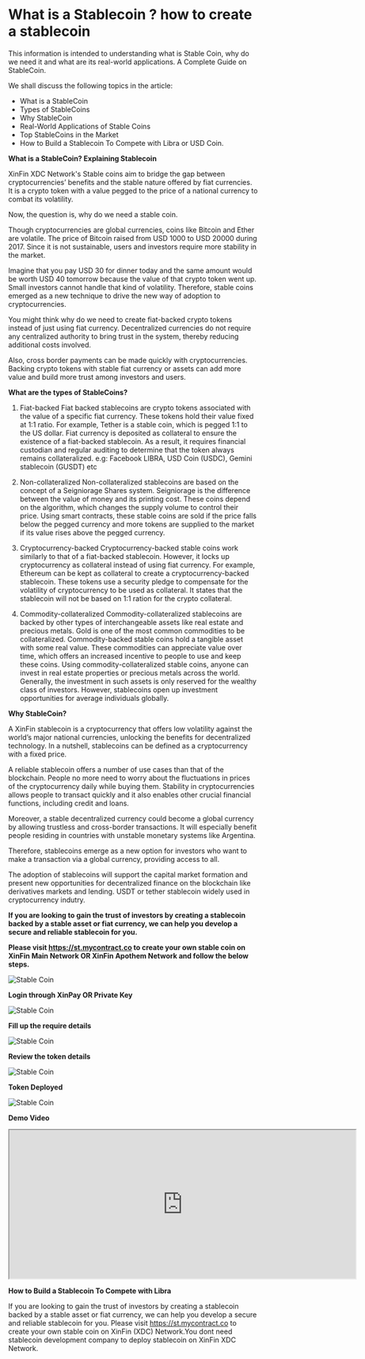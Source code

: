 # **What is a Stablecoin ? how to create a stablecoin**

This information is intended to understanding what is Stable Coin, why do we need it and what are its real-world applications. A Complete Guide on StableCoin.

We shall discuss the following topics in the article:

* What is a StableCoin
* Types of StableCoins
* Why StableCoin
* Real-World Applications of Stable Coins
* Top StableCoins in the Market
* How to Build a Stablecoin To Compete with Libra or USD Coin.

**What is a StableCoin? Explaining Stablecoin**

XinFin XDC Network's Stable coins aim to bridge the gap between cryptocurrencies’ benefits and the stable nature offered by fiat currencies. It is a crypto token with a value pegged to the price of a national currency to combat its volatility.

Now, the question is, why do we need a stable coin.

Though cryptocurrencies are global currencies, coins like Bitcoin and Ether are volatile. The price of Bitcoin raised from USD 1000 to USD 20000 during 2017. Since it is not sustainable, users and investors require more stability in the market.

Imagine that you pay USD 30 for dinner today and the same amount would be worth USD 40 tomorrow because the value of that crypto token went up. Small investors cannot handle that kind of volatility. Therefore, stable coins emerged as a new technique to drive the new way of adoption to cryptocurrencies.

You might think why do we need to create fiat-backed crypto tokens instead of just using fiat currency. Decentralized currencies do not require any centralized authority to bring trust in the system, thereby reducing additional costs involved.

Also, cross border payments can be made quickly with cryptocurrencies. Backing crypto tokens with stable fiat currency or assets can add more value and build more trust among investors and users.



**What are the types of StableCoins?**

1. Fiat-backed
Fiat backed stablecoins are crypto tokens associated with the value of a specific fiat currency. These tokens hold their value fixed at 1:1 ratio. 
For example, Tether is a stable coin, which is pegged 1:1 to the US dollar. Fiat currency is deposited as collateral to ensure the existence of a fiat-backed stablecoin. As a result, it requires financial custodian and regular auditing to determine that the token always remains collateralized. e.g: Facebook LIBRA, USD Coin (USDC), Gemini stablecoin (GUSDT) etc

2. Non-collateralized
Non-collateralized stablecoins are based on the concept of a Seigniorage Shares system. Seigniorage is the difference between the value of money and its printing cost. 
These coins depend on the algorithm, which changes the supply volume to control their price. Using smart contracts, these stable coins are sold if the price falls below the pegged currency and more tokens are supplied to the market if its value rises above the pegged currency.

3. Cryptocurrency-backed
Cryptocurrency-backed stable coins work similarly to that of a fiat-backed stablecoin. However, it locks up cryptocurrency as collateral instead of using fiat currency. For example, Ethereum can be kept as collateral to create a cryptocurrency-backed stablecoin. 
These tokens use a security pledge to compensate for the volatility of cryptocurrency to be used as collateral. It states that the stablecoin will not be based on 1:1 ration for the crypto collateral.


4. Commodity-collateralized
Commodity-collateralized stablecoins are backed by other types of interchangeable assets like real estate and precious metals. Gold is one of the most common commodities to be collateralized. Commodity-backed stable coins hold a tangible asset with some real value. These commodities can appreciate value over time, which offers an increased incentive to people to use and keep these coins.
Using commodity-collateralized stable coins, anyone can invest in real estate properties or precious metals across the world. Generally, the investment in such assets is only reserved for the wealthy class of investors. However, stablecoins open up investment opportunities for average individuals globally.


**Why StableCoin?**

A XinFin stablecoin is a cryptocurrency that offers low volatility against the world’s major national currencies, unlocking the benefits for decentralized technology. In a nutshell, stablecoins can be defined as a cryptocurrency with a fixed price.

A reliable stablecoin offers a number of use cases than that of the blockchain. People no more need to worry about the fluctuations in prices of the cryptocurrency daily while buying them. Stability in cryptocurrencies allows people to transact quickly and it also enables other crucial financial functions, including credit and loans.

Moreover, a stable decentralized currency could become a global currency by allowing trustless and cross-border transactions. It will especially benefit people residing in countries with unstable monetary systems like Argentina.

Therefore, stablecoins emerge as a new option for investors who want to make a transaction via a global currency, providing access to all.

The adoption of stablecoins will support the capital market formation and present new opportunities for decentralized finance on the blockchain like derivatives markets and lending. USDT or tether stablecoin widely used in cryptocurrency indutry. 

**If you are looking to gain the trust of investors by creating a stablecoin backed by a stable asset or fiat currency, we can help you develop a secure and reliable stablecoin for you.**

**Please visit https://st.mycontract.co to create your own stable coin on XinFin Main Network OR XinFin Apothem Network and follow the below steps.**

![Stable Coin](/assets/st.home.jpg)

**Login through XinPay OR Private Key**

![Stable Coin](/assets/st.unlock.jpg)

**Fill up the require details**

![Stable Coin](/assets/st.dashboard.jpg)

**Review the token details**

![Stable Coin](/assets/st.issreview.jpg)

**Token Deployed**

![Stable Coin](/assets/st.issued.jpg)

**Demo Video**

<iframe width="700" height="300" src="https://www.youtube.com/embed/tsh0GCLucYU"></iframe>

**How to Build a Stablecoin To Compete with Libra**

If you are looking to gain the trust of investors by creating a stablecoin backed by a stable asset or fiat currency, we can help you develop a secure and reliable stablecoin for you. Please visit https://st.mycontract.co to create your own stable coin on XinFin (XDC) Network.You dont need stablecoin development company to deploy stablecoin on XinFin XDC Network. 
